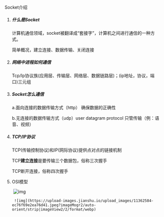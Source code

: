 Socket介绍

1. ##### 什么是Socket

   计算机通信领域，socket被翻译成“套接字”，计算机之间进行通信的一种方式。

   简单概况，建立连接、数据传输、关闭连接

2. ##### 网络中进程如何通信

   Tcp/Ip协议族(应用层、传输层、网络层、数据链路层)；(ip地址，协议，端口)三元组

3. ##### Socket怎么通信

   a.面向连接的数据传输方式（http）  确保数据的正确性

   b.无连接的数据传输方式（udp）user datagram protocol  只管传输（例：语音、视频）

4. ##### TCP/IP协议

   TCP(传输控制协议)和IP(网际协议)提供点对点的链接机制

   TCP**建立连接**是要传输三个数据包，俗称三次握手

   TCP断开连接，俗称四次握手

5. OSI模型

   ​				 ![img](https://upload-images.jianshu.io/upload_images/11362584-d6275ac25abac5cc.jpeg?imageMogr2/auto-orient/strip|imageView2/2/format/webp) 

   

    	![img](https://upload-images.jianshu.io/upload_images/11362584-ec76f69e2ea76d41.jpeg?imageMogr2/auto-orient/strip|imageView2/2/format/webp) 